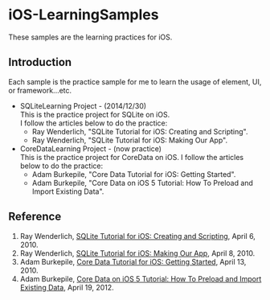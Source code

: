 # iOS-LearningSamples

These samples are the learning practices for iOS.

## Introduction
Each sample is the practice sample for me to learn the usage of element, UI, or framework...etc.

* SQLiteLearning Project - (2014/12/30)  
	This is the practice project for SQLite on iOS.  
	I follow the articles below to do the practice:
	- Ray Wenderlich, "SQLite Tutorial for iOS: Creating and Scripting".
	- Ray Wenderlich, "SQLite Tutorial for iOS: Making Our App".
* CoreDataLearning Project - (now practice)  
	This is the practice project for CoreData on iOS.
	I follow the articles below to do the practice:
	- Adam Burkepile, "Core Data Tutorial for iOS: Getting Started".
	- Adam Burkepile, "Core Data on iOS 5 Tutorial: How To Preload and Import Existing Data".

## Reference
1. Ray Wenderlich, [SQLite Tutorial for iOS: Creating and Scripting](http://www.raywenderlich.com/902/sqlite-tutorial-for-ios-creating-and-scripting), April 6, 2010.
2. Ray Wenderlich, [SQLite Tutorial for iOS: Making Our App](http://www.raywenderlich.com/913/sqlite-tutorial-for-ios-making-our-app), April 8, 2010.
3. Adam Burkepile, [Core Data Tutorial for iOS: Getting Started](http://www.raywenderlich.com/934/core-data-tutorial-for-ios-getting-started), April 13, 2010.
4. Adam Burkepile, [Core Data on iOS 5 Tutorial: How To Preload and Import Existing Data](http://www.raywenderlich.com/12170/core-data-tutorial-how-to-preloadimport-existing-data-updated), April 19, 2012.